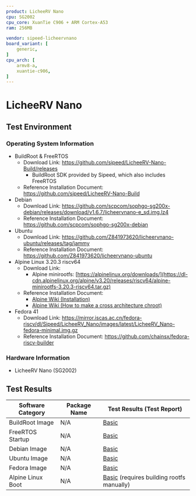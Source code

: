 ```yaml
---
product: LicheeRV Nano
cpu: SG2002
cpu_core: XuanTie C906 + ARM Cortex-A53
ram: 256MB

vendor: sipeed-licheervnano
board_variant: [
    generic,
]
cpu_arch: [
    armv8-a,
    xuantie-c906,
]
---
```


# LicheeRV Nano

## Test Environment

### Operating System Information

- BuildRoot & FreeRTOS
  - Download Link: https://github.com/sipeed/LicheeRV-Nano-Build/releases
    - BuildRoot SDK provided by Sipeed, which also includes FreeRTOS
  - Reference Installation Document: https://github.com/sipeed/LicheeRV-Nano-Build
- Debian
  - Download Link: https://github.com/scpcom/sophgo-sg200x-debian/releases/download/v1.6.7/licheervnano-e_sd.img.lz4
  - Reference Installation Document: https://github.com/scpcom/sophgo-sg200x-debian
- Ubuntu
  - Download Link: https://github.com/Z841973620/licheervnano-ubuntu/releases/tag/jammy
  - Reference Installation Document: https://github.com/Z841973620/licheervnano-ubuntu
- Alpine Linux 3.20.3 riscv64
  - Download Link:
    - Alpine minirootfs: [https://alpinelinux.org/downloads/](https://dl-cdn.alpinelinux.org/alpine/v3.20/releases/riscv64/alpine-minirootfs-3.20.3-riscv64.tar.gz)
  - Reference Installation Document:
    - [Alpine Wiki (Installation)](https://wiki.alpinelinux.org/wiki/Installation)
    - [Alpine Wiki (How to make a cross architecture chroot)](https://wiki.alpinelinux.org/wiki/How_to_make_a_cross_architecture_chroot)
- Fedora 41
  - Download Link: https://mirror.iscas.ac.cn/fedora-riscv/dl/Sipeed/LicheeRV_Nano/images/latest/LicheeRV_Nano-fedora-minimal.img.gz
  - Reference Installation Document: https://github.com/chainsx/fedora-riscv-builder

### Hardware Information

- LicheeRV Nano (SG2002)

## Test Results

| Software Category | Package Name | Test Results (Test Report)                          |
| ----------------- | ------------ | --------------------------------------------------- |
| BuildRoot Image   | N/A          | [Basic][BuildRoot]                                  |
| FreeRTOS Startup  | N/A          | [Basic][FreeRTOS]                                   |
| Debian Image      | N/A          | [Basic][Debian]                                     |
| Ubuntu Image      | N/A          | [Basic][Ubuntu]                                     |
| Fedora Image      | N/A          | [Basic][Fedora]                                     |
| Alpine Linux Boot | N/A          | [Basic][Alpine] (requires building rootfs manually) |

[BuildRoot]: ./BuildRoot/README.md
[FreeRTOS]: ./FreeRTOS/README.md
[Ubuntu]: ./Ubuntu/README.md
[Debian]: ./Debian/README.md
[Alpine]: ./Alpine/README.md
[Fedora]: ./Fedora/README.md
